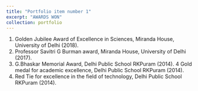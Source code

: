 ```yaml
---
title: "Portfolio item number 1"
excerpt: "AWARDS WON"
collection: portfolio
---
```

1. Golden Jubilee Award of Excellence in Sciences, Miranda House, University of Delhi (2018). 
2. Professor Savitri G Burman award, Miranda House, University of Delhi (2017).
3. G.Bhaskar Memorial Award, Delhi Public School RKPuram (2014).
4  Gold medal for academic excellence, Delhi Public School RKPuram (2014). 
5. Red Tie for excellence in the field of technology, Delhi Public School RKPuram (2014). 
